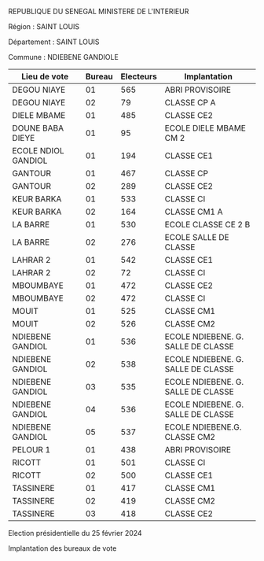 REPUBLIQUE DU SENEGAL MINISTERE DE L'INTERIEUR

Région : SAINT LOUIS

Département : SAINT LOUIS

Commune : NDIEBENE GANDIOLE

| Lieu de vote | Bureau | Electeurs | Implantation |
| - | - | - | - |
| DEGOU NIAYE | 01 | 565 | ABRI PROVISOIRE |
| DEGOU NIAYE | 02 | 79 | CLASSE CP A |
| DIELE MBAME | 01 | 485 | CLASSE CE2 |
| DOUNE BABA DIEYE | 01 | 95 | ECOLE DIELE MBAME CM 2 |
| ECOLE NDIOL GANDIOL | 01 | 194 | CLASSE CE1 |
| GANTOUR | 01 | 467 | CLASSE CP |
| GANTOUR | 02 | 289 | CLASSE CE2 |
| KEUR BARKA | 01 | 533 | CLASSE CI |
| KEUR BARKA | 02 | 164 | CLASSE CM1 A |
| LA BARRE | 01 | 530 | ECOLE CLASSE CE 2 B |
| LA BARRE | 02 | 276 | ECOLE SALLE DE CLASSE |
| LAHRAR 2 | 01 | 542 | CLASSE CE1 |
| LAHRAR 2 | 02 | 72 | CLASSE CI |
| MBOUMBAYE | 01 | 472 | CLASSE CE2 |
| MBOUMBAYE | 02 | 472 | CLASSE CI |
| MOUIT | 01 | 525 | CLASSE CM1 |
| MOUIT | 02 | 526 | CLASSE CM2 |
| NDIEBENE GANDIOL | 01 | 536 | ECOLE NDIEBENE. G. SALLE DE CLASSE |
| NDIEBENE GANDIOL | 02 | 538 | ECOLE NDIEBENE. G. SALLE DE CLASSE |
| NDIEBENE GANDIOL | 03 | 535 | ECOLE NDIEBENE. G. SALLE DE CLASSE |
| NDIEBENE GANDIOL | 04 | 536 | ECOLE NDIEBENE. G. SALLE DE CLASSE |
| NDIEBENE GANDIOL | 05 | 537 | ECOLE NDIEBENE.G. CLASSE CM2 |
| PELOUR 1 | 01 | 438 | ABRI PROVISOIRE |
| RICOTT | 01 | 501 | CLASSE CI |
| RICOTT | 02 | 500 | CLASSE CE1 |
| TASSINERE | 01 | 417 | CLASSE CM1 |
| TASSINERE | 02 | 419 | CLASSE CM2 |
| TASSINERE | 03 | 418 | CLASSE CE2 |

<!-- PageNumber="5/12" -->

Election présidentielle du 25 février 2024

Implantation des bureaux de vote
